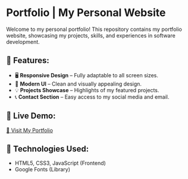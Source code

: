 #  Portfolio | My Personal Website

Welcome to my personal portfolio! This repository contains my portfolio website, showcasing my projects, skills, and experiences in software development. 

## 🌟 Features:
- 🖥️ **Responsive Design** – Fully adaptable to all screen sizes.
- 🎨 **Modern UI** – Clean and visually appealing design.
- 💡 **Projects Showcase** – Highlights of my featured projects.
- 📞 **Contact Section** – Easy access to my social media and email.

## 🔗 Live Demo:
[🔗 Visit My Portfolio](my-website)

## 📌 Technologies Used:
- HTML5, CSS3, JavaScript (Frontend)
- Google Fonts (Library)
